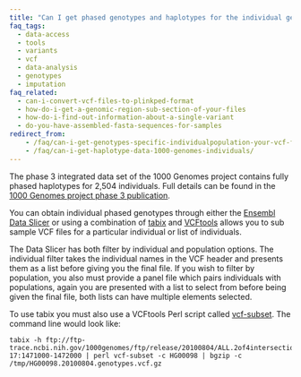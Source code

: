 ```yaml
---
title: "Can I get phased genotypes and haplotypes for the individual genomes?"
faq_tags:
  - data-access
  - tools
  - variants
  - vcf
  - data-analysis
  - genotypes
  - imputation
faq_related:
  - can-i-convert-vcf-files-to-plinkped-format
  - how-do-i-get-a-genomic-region-sub-section-of-your-files
  - how-do-i-find-out-information-about-a-single-variant
  - do-you-have-assembled-fasta-sequences-for-samples
redirect_from:
    - /faq/can-i-get-genotypes-specific-individualpopulation-your-vcf-files/
    - /faq/can-i-get-haplotype-data-1000-genomes-individuals/
---
```


The phase 3 integrated data set of the 1000 Genomes project contains fully phased haplotypes for 2,504 individuals. Full details can be found in the [1000 Genomes project phase 3 publication](http://www.nature.com/nature/journal/v526/n7571/full/nature15393.html).

You can obtain individual phased genotypes through either the [Ensembl Data Slicer](http://www.ensembl.org/Homo_sapiens/Tools/DataSlicer) or using a combination of [tabix](http://www.htslib.org/doc/tabix.html) and [VCFtools](https://vcftools.github.io/) allows you to sub sample VCF files for a particular individual or list of individuals.

The Data Slicer has both filter by individual and population options. The individual filter takes the individual names in the VCF header and presents them as a list before giving you the final file. If you wish to filter by population, you also must provide a panel file which pairs individuals with populations, again you are presented with a list to select from before being given the final file, both lists can have multiple elements selected.

To use tabix you must also use a VCFtools Perl script called [vcf-subset](https://vcftools.github.io/perl_module.html#vcf-subset). The command line would look like:

    tabix -h ftp://ftp-trace.ncbi.nih.gov/1000genomes/ftp/release/20100804/ALL.2of4intersection.20100804.genotypes.vcf.gz 17:1471000-1472000 | perl vcf-subset -c HG00098 | bgzip -c /tmp/HG00098.20100804.genotypes.vcf.gz
